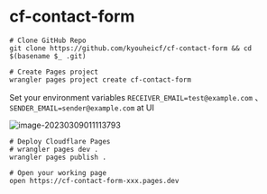 # cf-contact-form


```
# Clone GitHub Repo
git clone https://github.com/kyouheicf/cf-contact-form && cd $(basename $_ .git)

# Create Pages project
wrangler pages project create cf-contact-form
```

Set your environment variables `RECEIVER_EMAIL=test@example.com` 、 `SENDER_EMAIL=sender@example.com` at UI

![image-20230309011113793](https://cdn.jsdelivr.net/gh/kyouheicf/image@master/uPic/image-20230309011113793.png)


```
# Deploy Cloudflare Pages
# wrangler pages dev . 
wrangler pages publish .

# Open your working page
open https://cf-contact-form-xxx.pages.dev   
```

